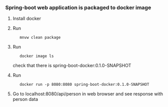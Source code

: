 ### Spring-boot web application is packaged to docker image

   1. Install docker 
   2. Run 
         
      ```
         mnvw clean package
      ```
   3. Run
   
      ```
         docker image ls 
      ```
      check that there is spring-boot-docker:0.1.0-SNAPSHOT
   4. Run   
   
       ```
          docker run -p 8080:8080 spring-boot-docker:0.1.0-SNAPSHOT
       ```
   5. Go to localhost:8080/api/person in web browser
   and see response with person data
    